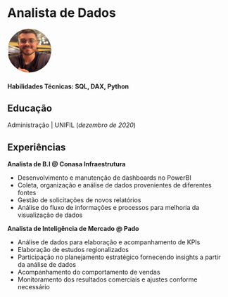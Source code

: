 # Analista de Dados

<img src="assets/profile_circle.png" style="width:100px; height:100px; border-radius:50%;" alt="Foto de perfil">

#### Habilidades Técnicas: SQL, DAX, Python

## Educação
Administração | UNIFIL (_dezembro de 2020_)

## Experiências
**Analista de B.I @ Conasa Infraestrutura**
  - Desenvolvimento e manutenção de dashboards no PowerBI
  - Coleta, organização e análise de dados provenientes de diferentes fontes
  - Gestão de solicitações de novos relatórios
  - Análise do fluxo de informações e processos para melhoria da visualização de dados

**Analista de Inteligência de Mercado @ Pado**
  - Análise de dados para elaboração e acompanhamento de KPIs
  - Elaboração de estudos regionalizados
  - Participação no planejamento estratégico fornecendo insights a partir da análise de dados
  - Acompanhamento do comportamento de vendas
  - Monitoramento dos resultados comerciais e ajustes conforme necessário
